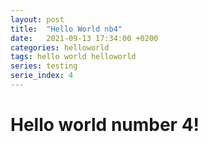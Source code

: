 ```yaml
---
layout: post
title:  "Hello World nb4"
date:   2021-09-13 17:34:00 +0200
categories: helloworld
tags: hello world helloworld
series: testing
serie_index: 4
---
```


# Hello world number 4!
